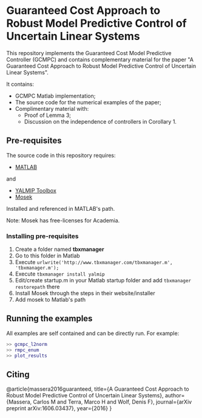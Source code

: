 # Guaranteed Cost Approach to Robust Model Predictive Control of Uncertain Linear Systems

This repository implements the Guaranteed Cost Model Predictive Controller (GCMPC) and contains complementary material for the paper "A Guaranteed Cost Approach to Robust Model Predictive Control of Uncertain Linear Systems". 

It contains:
- GCMPC Matlab implementation;
- The source code for the numerical examples of the paper;
- Complimentary material with: 
  - Proof of Lemma 3;
  - Discussion on the independence of controllers in Corollary 1.

## Pre-requisites

The source code in this repository requires:

- [MATLAB](http://www.mathworks.com/products/matlab/)

and

- [YALMIP Toolbox](http://users.isy.liu.se/johanl/yalmip/)
- [Mosek](https://www.mosek.com)

Installed and referenced in MATLAB's path.

Note: Mosek has free-licenses for Academia.

### Installing pre-requisites

 1. Create a folder named **tbxmanager**
 2. Go to this folder in Matlab
 3. Execute `urlwrite('http://www.tbxmanager.com/tbxmanager.m', 'tbxmanager.m');`
 4. Execute `tbxmanager install yalmip`
 5. Edit/create startup.m in your Matlab startup folder and add `tbxmanager restorepath` there
 6. Install Mosek through the steps in their website/installer
 7. Add mosek to Matlab's path

## Running the examples

All examples are self contained and can be directly run. For example:

```matlab
>> gcmpc_l2norm
>> rmpc_enum
>> plot_results
```

## Citing

@article{massera2016guaranteed,
title={A Guaranteed Cost Approach to Robust Model Predictive Control of Uncertain Linear Systems},
author={Massera, Carlos M and Terra, Marco H and Wolf, Denis F},
journal={arXiv preprint arXiv:1606.03437},
year={2016}
}